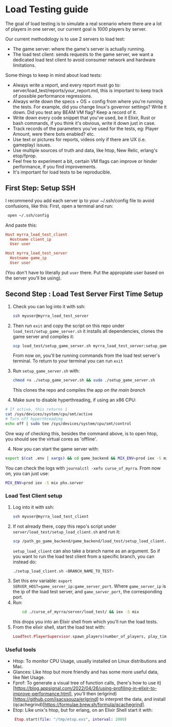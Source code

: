 # Load Testing guide
The goal of load testing is to simulate a real scenario where there
are a lot of players in one server, our current goal is 1000 players by server.

Our current methodology is to use 2 servers to load test:
- The game server: where the game's server is actually running.
- The load test client: sends requests to the game server, we 
  want a dedicated load test client to avoid consumer network
  and hardware limitations.

Some things to keep in mind about load tests:
- Always write a report, and every report must go to:
  server/load_test/reports/your_report.md, this is important 
  to keep track of possible performance regressions.
- Always write down the specs + OS + config from where you're running the tests.
  For example, did you change linux's governor settings? Write it down.
  Did you test any BEAM VM flag? Keep a record of it.
- Write down every code snippet that you've used, be it Elixir, Rust or bash commands,
  if you think it's obvious, write it down just in case.
- Track records of the parameters you've used for the tests, eg: Player Amount,
  were there bots enabled? etc.
- Use text or pictures for reports, videos only if there are UX (i.e. gameplay) issues.
- Use multiple sources of truth and data, like htop, New Relic, erlang's etop/fprop.
- Feel free to experiment a bit, certain VM flags can improve or hinder performance,
  if you find improvements.
- It's important for load tests to be reproducible.

## First Step: Setup SSH
I recommend you add each server ip to your ~/.ssh/config file to avoid confusions, like this:
First, open a terminal and run: 
```bash 
 open ~/.ssh/config
``` 
And paste this:
```conf 
Host myrra_load_test_client
  Hostname client_ip
  User user

Host myrra_load_test_server
  Hostname game_ip
  User user
```

(You don't have to literally put `user` there. Put the appropiate user based on the server you'll be using).

## Second Step : Load Test Server First Time Setup

1. Check you can log into it with ssh: 
   ```sh
   ssh myuser@myrra_load_test_server
   ```
2. Then run `exit` and copy the script on this repo under
   `load_test/setup_game_server.sh` it installs all dependencies, clones the game server and compiles it:
   ```sh
   scp load_test/setup_game_server.sh myrra_load_test_server:setup_game_server.sh && ssh myuser@myrra_load_test_server
   ```

   From now on, you'll be running commands from the load test server's terminal. To return to your terminal you can run `exit`
    
3. Run `setup_game_server.sh` with:
   ```sh
   chmod +x ./setup_game_server.sh && sudo ./setup_game_server.sh
   ```

   This clones the repo and compiles the app *on the main branch*

3. Make sure to disable hyperthreading, if using an x86 CPU:
```sh
# If active, this returns 1
cat /sys/devices/system/cpu/smt/active
# Turn off hyperthreading
echo off | sudo tee /sys/devices/system/cpu/smt/control
```
One way of checking this, besides the command above,
is to open htop, you should see the virtual cores as 'offline'.

4. Now you can start the game server with: 
```sh
export $(cat .env | xargs) && cd game_backend && MIX_ENV=prod iex -S mix phx.server
```
   You can check the logs with `journalctl -xefu curse_of_myrra`.
   From now on, you can just use: 
```sh
MIX_ENV=prod iex -S mix phx.server
```
   

### Load Test Client setup
1. Log into it with ssh: 
   ```sh
   ssh myuser@myrra_load_test_client
   ```
2. If not already there, copy this repo's script under `server/load_test/setup_load_client.sh`
   and run it:
   ```sh
   scp /path_go_game_backend/game_backend/load_test/setup_load_client.sh myrra_load_test_server:/user/setup_load_client.sh
   ```
   `setup_load_client` can also take a branch name as an argument. So if you want to run the load test client from a specific branch, you can instead do:
   ```sh
   ./setup_load_client.sh <BRANCH_NAME_TO_TEST>
   ```
3. Set this env variable: `export SERVER_HOST=game_server_ip:game_server_port`.
   Where `game_server_ip` is the ip of the load test server, and `game_server_port`,
   the corresponding port.
4. Run:
   ```sh
       cd ./curse_of_myrra/server/load_test/ && iex -S mix 
   ``` 
   this drops you into an Elixir shell from which you'll run the load tests.
5. From the elixir shell, start the load test with:
   ```elixir
   LoadTest.PlayerSupervisor.spawn_players(number_of_players, play_time_in_seconds)
   ``` 


### Useful tools
- Htop: To monitor CPU Usage, usually installed on Linux distributions and Mac.
- Glances: Like htop but more friendly and has some more useful data,
  like Net Usage.
- Fprof: To generate a visual tree of function calls,
  (here's how to use it)[https://blog.appsignal.com/2022/04/26/using-profiling-in-elixir-to-improve-performance.html],
  you'll then (erlgrind)[https://github.com/isacssouza/erlgrind] to interpret the data,
  and install (qcachegrind)[https://formulae.brew.sh/formula/qcachegrind].
- Etop: Like unix's htop, but for erlang, on an Elixir Shell start it with:
```elixir
    Etop.start(file: "/tmp/etop.exs", interval: 2000)
```
